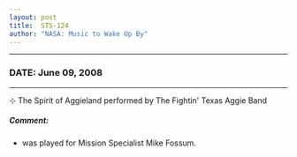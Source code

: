 ```yaml
---
layout: post
title:  STS-124
author: "NASA: Music to Wake Up By"
---
```


----
### DATE: June 09, 2008
----
⊹ The Spirit of Aggieland performed by The Fightin' Texas Aggie Band

##### Comment:
* was played for Mission Specialist Mike Fossum.
